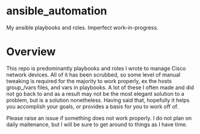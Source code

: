 # ansible_automation
My ansible playbooks and roles. Imperfect work-in-progress.

# Overview
This repo is predominantly playbooks and roles I wrote to manage Cisco network devices. All of it has been scrubbed, so some level of manual tweaking is required for the majority to work properly, ex the hosts group_/vars files, and vars in playbooks. A lot of these I often made and did not go back to and as a result may not be the most elegant solution to a problem, but is a solution nonetheless. Having said that, hopefully it helps you accomplish your goals, or provides a basis for you to work off of. 

Please raise an issue if something does not work properly. I do not plan on daily maitenance, but I will be sure to get around to things as I have time. 
